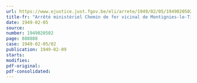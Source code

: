 ```yaml
---
url: https://www.ejustice.just.fgov.be/eli/arrete/1949/02/05/1949020502/justel
title-fr: "Arrêté ministériel Chemin de fer vicinal de Montignies-le-Tilleul-Thuillies. Tableau des distances"
date: 1949-02-05
source:
number: 1949020502
page: 888888
case: 1949-02-05/02
publication: 1949-02-09
starts:
modifies:
pdf-original:
pdf-consolidated:
---
```


